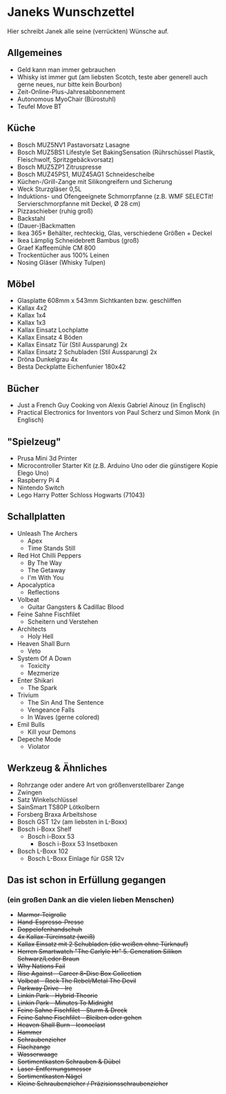 # Janeks Wunschzettel

Hier schreibt Janek alle seine (verrückten) Wünsche auf.


## Allgemeines

- Geld kann man immer gebrauchen
- Whisky ist immer gut (am liebsten Scotch, teste aber generell auch gerne neues, nur bitte kein Bourbon)
- Zeit-Online-Plus-Jahresabbonnement
- Autonomous MyoChair (Bürostuhl)
- Teufel Move BT

## Küche
- Bosch MUZ5NV1 Pastavorsatz Lasagne
- Bosch MUZ5BS1 Lifestyle Set BakingSensation (Rührschüssel Plastik, Fleischwolf, Spritzgebäckvorsatz)
- Bosch MUZ5ZP1 Zitruspresse
- Bosch MUZ45PS1, MUZ45AG1 Schneidescheibe
- Küchen-/Grill-Zange mit Silikongreifern und Sicherung
- Weck Sturzgläser 0,5L
- Induktions- und Ofengeeignete Schmorrpfanne (z.B. WMF SELECTit! Servierschmorpfanne mit Deckel, Ø 28 cm)
- Pizzaschieber (ruhig groß)
- Backstahl
- (Dauer-)Backmatten
- Ikea 365+ Behälter, rechteckig, Glas, verschiedene Größen + Deckel
- Ikea Lämplig Schneidebrett Bambus (groß)
- Graef Kaffeemühle CM 800
- Trockentücher aus 100% Leinen
- Nosing Gläser (Whisky Tulpen)

## Möbel
- Glasplatte 608mm x 543mm Sichtkanten bzw. geschliffen
- Kallax 4x2
- Kallax 1x4
- Kallax 1x3
- Kallax Einsatz Lochplatte
- Kallax Einsatz 4 Böden
- Kallax Einsatz Tür (Stil Aussparung) 2x
- Kallax Einsatz 2 Schubladen (Stil Aussparung) 2x
- Dröna Dunkelgrau 4x
- Besta Deckplatte Eichenfunier 180x42

## Bücher
- Just a French Guy Cooking von Alexis Gabriel Ainouz (in Englisch)
- Practical Electronics for Inventors von Paul Scherz und Simon Monk (in Englisch)

## "Spielzeug"

- Prusa Mini 3d Printer
- Microcontroller Starter Kit (z.B. Arduino Uno oder die günstigere Kopie Elego Uno)
- Raspberry Pi 4
- Nintendo Switch
- Lego Harry Potter Schloss Hogwarts (71043)


## Schallplatten

- Unleash The Archers
  - Apex
  - Time Stands Still
- Red Hot Chilli Peppers
  - By The Way
  - The Getaway
  - I'm With You
- Apocalyptica
  - Reflections
- Volbeat
  - Guitar Gangsters & Cadillac Blood
- Feine Sahne Fischfilet
  - Scheitern und Verstehen
- Architects
  - Holy Hell
- Heaven Shall Burn
  - Veto
- System Of A Down
  - Toxicity
  - Mezmerize
- Enter Shikari
  - The Spark
- Trivium
  - The Sin And The Sentence
  - Vengeance Falls
  - In Waves (gerne colored)
- Emil Bulls
  - Kill your Demons
- Depeche Mode
  - Violator

## Werkzeug & Ähnliches

- Rohrzange oder andere Art von größenverstellbarer Zange
- Zwingen
- Satz Winkelschlüssel
- SainSmart TS80P Lötkolbern
- Forsberg Braxa Arbeitshose
- Bosch GST 12v (am liebsten in L-Boxx)
- Bosch i-Boxx Shelf
  - Bosch i-Boxx 53
    - Bosch i-Boxx 53 Insetboxen
- Bosch L-Boxx 102
  - Bosch L-Boxx Einlage für GSR 12v

## Das ist schon in Erfüllung gegangen
### (ein großen Dank an die vielen lieben Menschen)

- <del>Marmor-Teigrolle</del>
- <del>Hand-Espresso-Presse</del>
- <del>Doppelofenhandschuh</del>
- <del>4x Kallax-Türeinsatz (weiß)</del>
- <del>Kallax Einsatz mit 2 Schubladen (die weißen ohne Türknauf)</del>
- <del>Herren Smartwatch "The Carlyle Hr" 5. Generation Silikon Schwarz/Leder Braun</del>
- <del>Why Nations Fail</del>
- <del>Rise Against - Career 8-Disc Box Collection</del>
- <del>Volbeat - Rock The Rebel/Metal The Devil</del>
- <del>Parkway Drive - Ire </del>
- <del>Linkin Park - Hybrid Theorie</del>
- <del>Linkin Park - Minutes To Midnight</del>
- <del>Feine Sahne Fischfilet - Sturm & Dreck</del>
- <del>Feine Sahne Fischfilet - Bleiben oder gehen</del>
- <del>Heaven Shall Burn - Iconoclast</del>
- <del>Hammer</del>
- <del>Schraubenzieher</del>
- <del>Flachzange</del>
- <del>Wasserwaage</del>
- <del>Sortimentkasten Schrauben & Dübel</del>
- <del>Laser-Entfernungsmesser</del>
- <del>Sortimentkasten Nägel</del>
- <del>Kleine Schraubenzieher / Präzisionsschraubenzieher</del>
